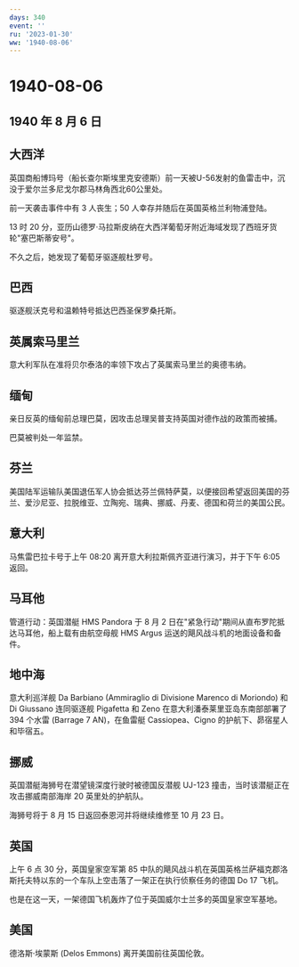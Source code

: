 ```yaml
---
days: 340
event: ''
ru: '2023-01-30'
ww: '1940-08-06'
---
```


# 1940-08-06

## 1940 年 8 月 6 日

## 大西洋

英国商船博玛号（船长查尔斯埃里克安德斯）前一天被U-56发射的鱼雷击中，沉没于爱尔兰多尼戈尔郡马林角西北60公里处。

前一天袭击事件中有 3 人丧生；50 人幸存并随后在英国英格兰利物浦登陆。

13 时 20
分，亚历山德罗·马拉斯皮纳在大西洋葡萄牙附近海域发现了西班牙货轮"塞巴斯蒂安号"。

不久之后，她发现了葡萄牙驱逐舰杜罗号。

## 巴西

驱逐舰沃克号和温赖特号抵达巴西圣保罗桑托斯。

## 英属索马里兰

意大利军队在准将贝尔泰洛的率领下攻占了英属索马里兰的奥德韦纳。

## 缅甸

亲日反英的缅甸前总理巴莫，因攻击总理吴普支持英国对德作战的政策而被捕。

巴莫被判处一年监禁。

## 芬兰

美国陆军运输队美国退伍军人协会抵达芬兰佩特萨莫，以便接回希望返回美国的芬兰、爱沙尼亚、拉脱维亚、立陶宛、瑞典、挪威、丹麦、德国和荷兰的美国公民。

## 意大利

马焦雷巴拉卡号于上午 08:20 离开意大利拉斯佩齐亚进行演习，并于下午 6:05
返回。

## 马耳他

管道行动：英国潜艇 HMS Pandora 于 8 月 2
日在"紧急行动"期间从直布罗陀抵达马耳他，船上载有由航空母舰 HMS Argus
运送的飓风战斗机的地面设备和备件。

## 地中海

意大利巡洋舰 Da Barbiano (Ammiraglio di Divisione Marenco di Moriondo)
和 Di Giussano 连同驱逐舰 Pigafetta 和 Zeno
在意大利潘泰莱里亚岛东南部部署了 394 个水雷 (Barrage 7 AN)，在鱼雷艇
Cassiopea、Cigno 的护航下、昴宿星人和毕宿五。

## 挪威

英国潜艇海狮号在潜望镜深度行驶时被德国反潜舰 UJ-123
撞击，当时该潜艇正在攻击挪威南部海岸 20 英里处的护航队。

海狮号将于 8 月 15 日返回泰恩河并将继续维修至 10 月 23 日。

## 英国

上午 6 点 30 分，英国皇家空军第 85
中队的飓风战斗机在英国英格兰萨福克郡洛斯托夫特以东的一个车队上空击落了一架正在执行侦察任务的德国
Do 17 飞机。

也是在这一天，一架德国飞机轰炸了位于英国威尔士兰多的英国皇家空军基地。

## 美国

德洛斯·埃蒙斯 (Delos Emmons) 离开美国前往英国伦敦。